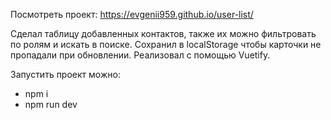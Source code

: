 Посмотреть проект: https://evgenii959.github.io/user-list/

Сделал таблицу добавленных контактов, также их можно фильтровать по ролям и искать в поиске. Сохранил в localStorage чтобы карточки не пропадали при обновлении. Реализовал с помощью Vuetify.

Запустить проект можно:
- npm i
- npm run dev